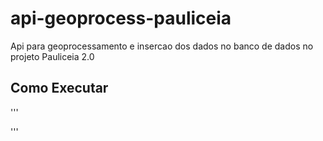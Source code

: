 # api-geoprocess-pauliceia
Api para geoprocessamento e insercao dos dados no banco de dados no projeto Pauliceia 2.0

## Como Executar
'''

'''
